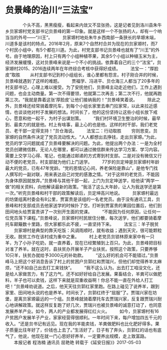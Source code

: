 # 贠景峰的治川“三法宝”

　　　　个头不高，黑黑瘦瘦，看起来内敛又不显张扬，这是记者见到洛川县朱牛乡贠家塬村党支部书记贠景峰的第一印象。就是这样一个不张扬的人，却有一个响当当的外号——“川王”。
　　贠家塬村地处朱牛乡西南部一条狭长的旱塬末端，川道多是该村的特点。2016年2月，原来7个自然村合并为现在的贠家塬村，而7个村民小组中，有5个都在川道。为此，村党支部书记贠景峰也就有了“川王”的外号。由于地理原因，村上只有两个小组种植苹果，其余5个小组以种植玉米为主，经济发展缓慢，这对贠景峰来说是一个不小的挑战。依靠着自己的三个“法宝”，贠家塬村2015、2016连续两年在年终综合考核中获得好成绩。
　　法宝一：“厚脸皮”取胜
　　从村支部书记到村小组组长，谁心里都有怨言。村子刚合并的时候，贠景峰就遇到了这样的难题。
　　贾福学、冯进平、贠仓海三人都当了20多年的村支部书记，心理上难以接受。为了安抚他们，贠景峰主动走近他们，工作上遇到问题，也会主动商量。第一次不得要领，他就第二次再去；第二次不行，他就再跑第三次。“我就是靠着这张‘厚脸皮’让他们接纳我的！”贠景峰笑着说。
　　除此之外，贠景峰还经常骑着摩托车，到每个小组长家里去串门拉家常，以此来拉近感情，也谈谈他对村子发展的想法。时间长了，他的这份坚持让这些小组长放下戒心，愿意和他一起干，为村子出谋划策。
　　“我们村环境卫生整治的时候，最早到、最卖力的就是他。村上有啥事，最上心的也是他。这样的村干部，我们老党员、老干部一定得支持！”贠仓海说。
　　法宝二：行动取胜
　　穷则思变。贠家塬的自然条件决定了党员流动性大。“人人都想出去挣钱，走出贠家塬。”为此，党员的学习问题就成了贠景峰要解决的问题。为此，他提出两个办法：一是为全村党员创建微信群。无论人在哪里，都可以通过微信群来传达学习方案、学习内容。需要上交学习心得、笔记，也能通过邮递的方式寄到村支部。二是对没有微信又行动不便的老党员，村支部就为他们上门送学。
　　77岁的贠定坤是贠家塬村年龄最大的党员，已有47年党龄。“党的恩情记心间，养老保险是靠山”，是他专门找人撰写的一副对联，用来表达自己对党的感激之情。“对于这样的老党员，不能因为身体原因就放弃。”贠景峰与其他干部一起，上门为贠定坤送学，给他读“两学一做”的相关资料，向他解读最新的政策。“我活了这么大年龄，让人为我送学还是第一次。”听完贠景峰和村干部的政策解读后，贠定坤高兴地说。
　　贠家塬村最远的坊堡组离村委会有8公里，贾富贵是该组的一名老党员。由于没有通讯工具，贠景峰和村支部成员去他家送学的时候扑了空。打听到贾富贵的果园位置后，他们到田间地头给贾富贵讲了一次别开生面的党课。
　　“不能因为任何原因，让任何一位党员落下课程。”贠景峰说，贠家塬村村民居住分散，每次送学，他们都要骑着摩托车颠簸数十里路，但大家都乐此不疲，一直坚持下来。
　　法宝三：羊子脱贫
　　贠家塬村是典型的靠天吃饭：风调雨顺时，就有收益；遇到天灾，很可能颗粒无收。脱贫工作在该村成为重中之重。
　　村上老党员贠锁林原来家中有一只羊，为了小孙子吃奶，就一直养着，现在已经繁殖到上百只。为此，贠景峰把目标对准了养羊。就在这时，县扶贫办开展羊子产业扶贫。按照这个政策，只要养够10只羊，扶贫办就给予3000元的补助款。
　　“这么好的机会可不能错过。”贠景峰马上把这个好消息告诉了村上的贫困户贠郭红和贾瑞兴，但他们却觉得养羊太麻烦，“还不如自己出去打工来钱快”。
　　“我不这么认为。出去打工咱没文化，还是给人家做苦力，有了这力气，还不如好好给自己发展。果畜结合，羊粪可以做肥料，羊子也可以卖钱，这样下来就是双重收益啊！你总不能一直在外给人打工吧！”贠景峰劝说道。之后，他天天往贠郭红家里跑。在路上碰见了说养羊，跟到家里、田间地头说的也是养羊。时间长了，贠郭红终于“屈服”了。贾瑞兴家在坊堡，是离贠家塬最远的一个组。贠景峰就骑着摩托车去贾瑞兴家，反复跟贾瑞兴耐心地讲解政策。就这样反复跑了好几次，贾瑞兴也被贠景峰的诚意打动了，也同意发展养羊产业。如今，两人的产业都发展得红红火火。
　　如今，贠家塬村有16户贫困户发展羊子产业，家家经营得很顺利。一年时间下来，每户增加四五千元的收入。“还是贠书记有远见。现在我的羊能卖钱，羊粪做肥料也比化肥好得多。果子质量比往年好了，价钱也上去了。”生活好了，日子有了奔头，贠郭红的话也有底气了，他说，他现在就一门心思好好养羊，一定要养出规模，走上致富路。
　　本报记者 程浩楠 通讯员 屈艳艳
转载于《延安日报》》2017-05-03　　
